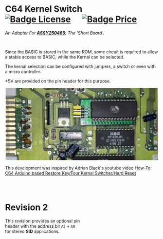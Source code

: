 
# C64 Kernel Switch    [![Badge License]][License]    [![Badge Price]][Price]

*An Adapter For **[ASSY250469]**, The 'Short Board'.*

<br>

Since the BASIC is stored in the same ROM, some circuit is required to allow a stable access to BASIC, while the Kernal can be selected.

The kernal selection can be configured with jumpers, a switch or even with a micro controller.

+5V are provided on the pin header for this purpose.

<div align = center>

<img
    src = 'Revisions/2/pictures/0503_-_KernalSw_16k_above.JPG'
    alt = 'C64 Kernel Adapter / Switch For ASSY250469'
    width = 500
/>

</div>


This development was inspired by Adrian Black's youtube video <a href="https://youtu.be/GPq5xnJRw2w">How-To: C64 Arduino based Restore Key/Four Kernal Switcher/Hard Reset</a>

<br>
<br>

# Revision 2

This revision provides an optional pin <br>
header with the address bit `A5` + `A8` <br>
for stereo **SID** applications.

<br>


<!----------------------------------------------------------------------------->

[Badge License]: https://img.shields.io/badge/License-GPL_3-blue.svg?style=for-the-badge
[Badge Price]: https://img.shields.io/badge/Estimated_Price-4.88€-37a779?style=for-the-badge

[ASSY250469]: https://support.retrorewind.ca/commodore/c64/assy-250469

[License]: #
[Price]: Revisions/0/Excel '1. Calculation From BOM Of Rev. 0&#10;2. Component Prices May Have Changed&#10;3. Shipping fees not included'